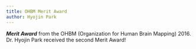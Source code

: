 ```yaml
---
title: OHBM Merit Award
author: Hyojin Park
---
```

***Merit Award*** from the OHBM (Organization for Human Brain Mapping) 2016. <br>
Dr. Hyojin Park received the second Merit Award!
